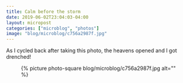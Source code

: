 ```yaml
---
title: Calm before the storm
date: 2019-06-02T23:04:03-04:00
layout: micropost
categories: ["microblog", "photos"]
image: "blog/microblog/c756a2987f.jpg"
---
```


As I cycled back after taking this photo, the heavens opened and I got drenched!

<figure class="photo">
  {% picture photo-square blog/microblog/c756a2987f.jpg alt="" %}
</figure>



